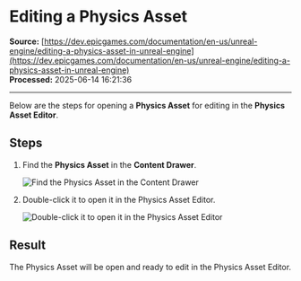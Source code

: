 # Editing a Physics Asset

**Source:** [https://dev.epicgames.com/documentation/en-us/unreal-engine/editing-a-physics-asset-in-unreal-engine](https://dev.epicgames.com/documentation/en-us/unreal-engine/editing-a-physics-asset-in-unreal-engine)  
**Processed:** 2025-06-14 16:21:36

---

Below are the steps for opening a **Physics Asset** for editing in the **Physics Asset Editor**.

## Steps

1.  Find the **Physics Asset** in the **Content Drawer**.
    
    ![Find the Physics Asset in the Content Drawer](https://d1iv7db44yhgxn.cloudfront.net/documentation/images/6f30904a-e706-4b4e-9998-986a21a53d98/select-physics-asset.png)
2.  Double-click it to open it in the Physics Asset Editor.
    
    ![Double-click it to open it in the Physics Asset Editor](https://d1iv7db44yhgxn.cloudfront.net/documentation/images/0c80a3c8-bb34-465f-89ce-4f5559b71255/physics-asset-editor.png)

## Result

The Physics Asset will be open and ready to edit in the Physics Asset Editor.